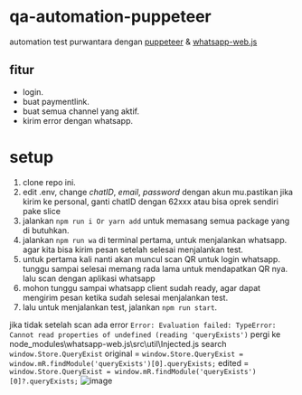 # qa-automation-puppeteer
automation test purwantara dengan [puppeteer](https://pptr.dev/) & [whatsapp-web.js](https://wwebjs.dev/)

## fitur
- login.
- buat paymentlink.
- buat semua channel yang aktif.
- kirim error dengan whatsapp.

# setup
1. clone repo ini.
2. edit .env, change *chatID*, *email*, *password* dengan akun mu.pastikan jika kirim ke personal, ganti chatID dengan 62xxx atau bisa oprek sendiri pake slice
3. jalankan ``npm run i Or yarn add`` untuk memasang semua package yang di butuhkan.
4. jalankan ``npm run wa`` di terminal pertama, untuk menjalankan whatsapp. agar kita bisa kirim pesan setelah selesai menjalankan test.
5. untuk pertama kali nanti akan muncul scan QR untuk login whatsapp. tunggu sampai selesai memang rada lama untuk mendapatkan QR nya. lalu scan dengan aplikasi whatsapp
6. mohon tunggu sampai whatsapp client sudah ready, agar dapat mengirim pesan ketika sudah selesai menjalankan test.
7. lalu untuk menjalankan test, jalankan ``npm run start``.



jika tidak setelah scan ada error ``Error: Evaluation failed: TypeError: Cannot read properties of undefined (reading 'queryExists')``
pergi ke node_modules\whatsapp-web.js\src\util\Injected.js
search ``window.Store.QueryExist``
original = ``window.Store.QueryExist = window.mR.findModule('queryExists')[0].queryExists;``
edited = ``window.Store.QueryExist = window.mR.findModule('queryExists')[0]?.queryExists;``
![image](https://user-images.githubusercontent.com/67534909/218006751-ee4cf742-fcf0-4607-95d5-b536773a4bc3.png)
